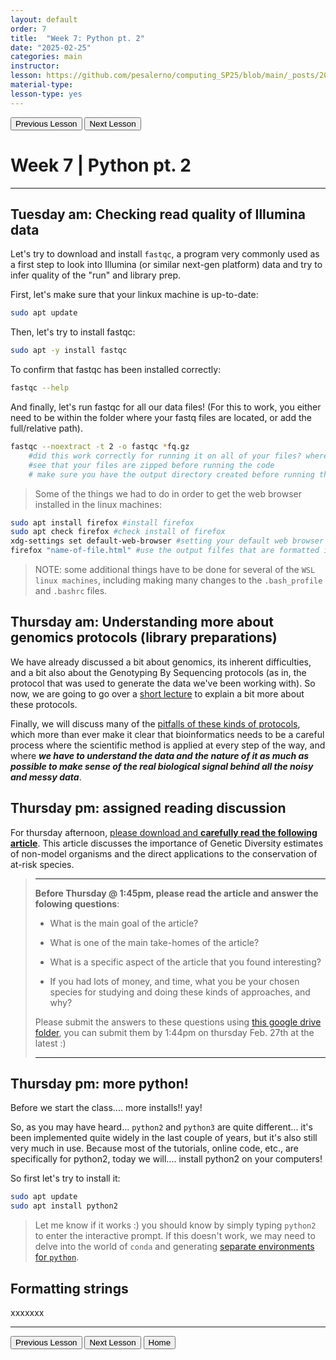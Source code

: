```yaml
---
layout: default
order: 7
title:  "Week 7: Python pt. 2"
date: "2025-02-25"
categories: main
instructor: 
lesson: https://github.com/pesalerno/computing_SP25/blob/main/_posts/2025-02-25-7_Week_7.md
material-type: 
lesson-type: yes
---
```


<a href="https://pesalerno.github.io/computing_SP25/main/2025/02/18/6_Week_6.html"><button>Previous Lesson</button></a>    <a href="https://pesalerno.github.io/computing_SP25/main/2025/03/04/8_Week_8.html"><button>Next Lesson</button></a>

# Week 7 | Python pt. 2

------------

## Tuesday am: Checking read quality of Illumina data

Let's try to download and install `fastqc`, a program very commonly used as a first step to look into Illumina (or similar next-gen platform) data and try to infer quality of the "run" and library prep. 

First, let's make sure that your linkux machine is up-to-date: 

```bash 
sudo apt update
```

Then, let's try to install fastqc: 

```bash
sudo apt -y install fastqc 
```

To confirm that fastqc has been installed correctly: 

```bash
fastqc --help 
```
And finally, let's run fastqc for all our data files! (For this to work, you either need to be within the folder where your fastq files are located, or add the full/relative path).

```bash
fastqc --noextract -t 2 -o fastqc *fq.gz
	#did this work correctly for running it on all of your files? where are the output files saved?
	#see that your files are zipped before running the code
	# make sure you have the output directory created before running this line of code
```
 
> Some of the things we had to do in order to get the web browser installed in the linux machines: 

```bash
sudo apt install firefox #install firefox
sudo apt check firefox #check install of firefox
xdg-settings set default-web-browser #setting your default web browser
firefox "name-of-file.html" #use the output filfes that are formatted in html
```	
> NOTE: some additional things have to be done for several of the `WSL linux machines`, including making many changes to the `.bash_profile` and `.bashrc` files. 
 
 
## Thursday am: Understanding more about genomics protocols (library preparations)

We have already discussed a bit about genomics, its inherent difficulties, and a bit also about the Genotyping By Sequencing protocols (as in, the protocol that was used to generate the data we've been working with). So now, we are going to go over a [short lecture](https://docs.google.com/presentation/d/e/2PACX-1vRKqE48P1wS6zrNboqF95FCbUdgr_l8-98W-TTnl-hSJAvICIa3CTrDboBNne0WQoVZY6n1FHmYKaRw/pub?start=false&loop=false&delayms=60000&slide=id.p1) to explain a bit more about these protocols. 

Finally, we will discuss many of the [pitfalls of these kinds of protocols](https://github.com/pesalerno/computing_SP25/blob/main/_files/RADseq-issues.pdf), which more than ever make it clear that bioinformatics needs to be a careful process where the scientific method is applied at every step of the way, and where ***we have to understand the data and the nature of it as much as possible to make sense of the real biological signal behind all the noisy and messy data***. 




## Thursday pm: assigned reading discussion

For thursday afternoon, [please download and **carefully read the following article**](https://drive.google.com/file/d/1kfJPgIQeJ-8A132yxvDRFcSYLrqDvxLg/view?usp=drive_link). This article discusses the importance of Genetic Diversity estimates of non-model organisms and the direct applications to the conservation of at-risk species. 

>------------
> **Before Thursday @ 1:45pm, please read the article and answer the folowing questions**: 
> 
> - What is the main goal of the article? 
> 
> - What is one of the main take-homes of the article? 
> 
> - What is a specific aspect of the article that you found interesting? 
> 
> - If you had lots of money, and time, what you be your chosen species for studying and doing these kinds of approaches, and why? 
> 
> Please submit the answers to these questions using [this google drive folder](https://drive.google.com/drive/folders/1YGl23V35y8azzdeBXHUTb0vr8svV0fgd?usp=sharing), you can submit them by 1:44pm on thursday Feb. 27th at the latest :) 
> 
> 
> ------------

## Thursday pm: more python! 

Before we start the class.... more installs!! yay! 

So, as you may have heard... `python2` and `python3` are quite different... it's been implemented quite widely in the last couple of years, but it's also still very much in use. Because most of the tutorials, online code, etc., are specifically for python2, today we will.... install python2 on your computers!


So first let's try to install it: 

```bash
sudo apt update 
sudo apt install python2
```

>Let me know if it works :) you should know by simply typing `python2` to enter the interactive prompt. If this doesn't work, we may need to delve into the world of `conda` and generating [separate environments for `python`](https://xkcd.com/1987/). 


## Formatting strings 

xxxxxxx 

--------------

<a href="https://pesalerno.github.io/computing_SP25/main/2025/02/18/6_Week_6.html"><button>Previous Lesson</button></a>    <a href="https://pesalerno.github.io/computing_SP25/main/2025/03/04/8_Week_8.html"><button>Next Lesson</button></a>
<a href="https://pesalerno.github.io/computing_SP25/"><button>Home</button></a>  